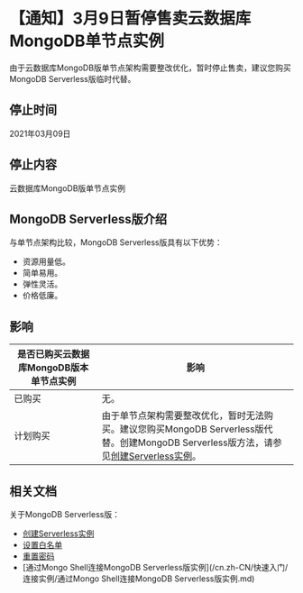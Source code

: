 # 【通知】3月9日暂停售卖云数据库MongoDB单节点实例

由于云数据库MongoDB版单节点架构需要整改优化，暂时停止售卖，建议您购买MongoDB Serverless版临时代替。

## 停止时间

2021年03月09日

## 停止内容

云数据库MongoDB版单节点实例

## MongoDB Serverless版介绍

与单节点架构比较，MongoDB Serverless版具有以下优势：

-   资源用量低。
-   简单易用。
-   弹性灵活。
-   价格低廉。

## 影响

|是否已购买云数据库MongoDB版本单节点实例|影响|
|-----------------------|--|
|已购买|无。|
|计划购买|由于单节点架构需要整改优化，暂时无法购买。建议您购买MongoDB Serverless版代替。创建MongoDB Serverless版方法，请参见[创建Serverless实例](/cn.zh-CN/快速入门/创建实例/创建Serverless实例.md)。|

## 相关文档

关于MongoDB Serverless版：

-   [创建Serverless实例](/cn.zh-CN/快速入门/创建实例/创建Serverless实例.md)
-   [设置白名单]()
-   [重置密码]()
-   [通过Mongo Shell连接MongoDB Serverless版实例](/cn.zh-CN/快速入门/连接实例/通过Mongo Shell连接MongoDB Serverless版实例.md)

